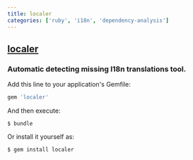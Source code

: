 ```yaml
---
title: localer
categories: ['ruby', 'i18n', 'dependency-analysis']
---
```

## [localer](https://github.com/aderyabin/localer)

### Automatic detecting missing I18n translations tool.


Add this line to your application's Gemfile:

```ruby
gem 'localer'
```

And then execute:

    $ bundle

Or install it yourself as:

    $ gem install localer
